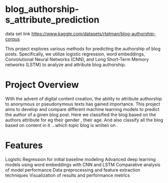 # blog_authorship-s_attribute_prediction
data set link   https://www.kaggle.com/datasets/rtatman/blog-authorship-corpus


This project explores various methods for predicting the authorship of blog posts. Specifically, we utilize logistic regression, word embeddings, Convolutional Neural Networks (CNN), and Long Short-Term Memory networks (LSTM) to analyze and attribute blog authorship.

# Project Overview
 
With the advent of digital content creation, the ability to attribute authorship to anonymous or pseudonymous texts has gained importance. This project aims to develop and compare different machine learning models to predict the author of a given blog post.
Here we classified the blog based on the authors attribute for eg their gender , their age.
And also classify all the blog based on content in it ...which topic blog is wriiten on .


# Features

Logistic Regression for initial baseline modeling
Advanced deep learning models using word embeddings with CNN and LSTM
Comparative analysis of model performance
Data preprocessing and feature extraction techniques
Visualization of results and performance metrics
